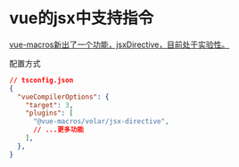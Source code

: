 # vue的jsx中支持指令

[vue-macros新出了一个功能，jsxDirective，目前处于实验性。](https://vue-macros.dev/zh-CN/features/jsx-directive.html)

配置方式

```json
// tsconfig.json
{
  "vueCompilerOptions": {
    "target": 3,
    "plugins": [
      "@vue-macros/volar/jsx-directive",
      // ...更多功能
    ],
  },
}
```

